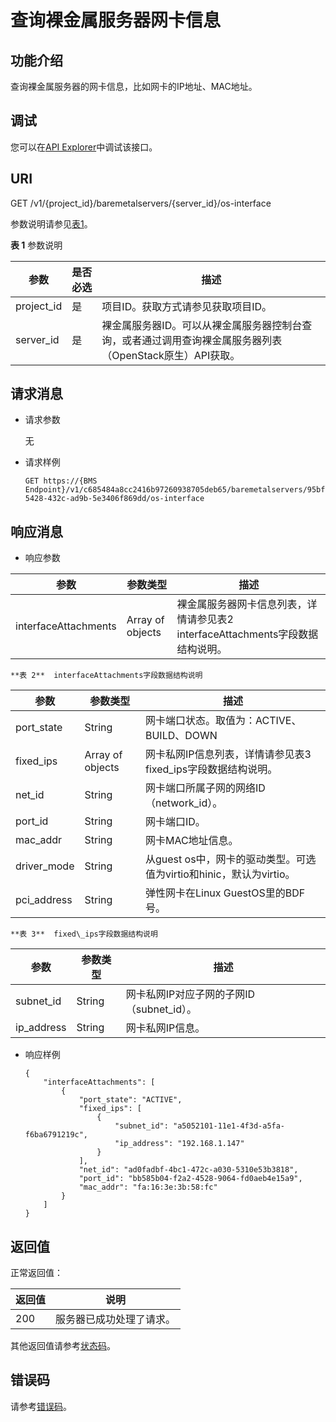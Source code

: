 # 查询裸金属服务器网卡信息<a name="bms_api_0621"></a>

## 功能介绍<a name="section798482464816"></a>

查询裸金属服务器的网卡信息，比如网卡的IP地址、MAC地址。

## 调试<a name="section28095313113"></a>

您可以在[API Explorer](https://apiexplorer.developer.huaweicloud.com/apiexplorer/doc?product=BMS&api=ShowBaremetalServerInterfaceAttachments)中调试该接口。

## URI<a name="section641994764720"></a>

GET /v1/\{project\_id\}/baremetalservers/\{server\_id\}/os-interface

参数说明请参见[表1](#table38523909)。

**表 1**  参数说明

|参数|是否必选|描述|
|--|--|--|
|project_id|是|项目ID。获取方式请参见获取项目ID。|
|server_id|是|裸金属服务器ID。可以从裸金属服务器控制台查询，或者通过调用查询裸金属服务器列表（OpenStack原生）API获取。|


## 请求消息<a name="section345518481507"></a>

-   请求参数

    无

-   请求样例

    ```
    GET https://{BMS Endpoint}/v1/c685484a8cc2416b97260938705deb65/baremetalservers/95bf2490-5428-432c-ad9b-5e3406f869dd/os-interface
    ```


## 响应消息<a name="section9486358155019"></a>

-   响应参数

|参数|参数类型|描述|
|--|--|--|
|interfaceAttachments|Array of objects|裸金属服务器网卡信息列表，详情请参见表2 interfaceAttachments字段数据结构说明。|


    **表 2**  interfaceAttachments字段数据结构说明

|参数|参数类型|描述|
|--|--|--|
|port_state|String|网卡端口状态。取值为：ACTIVE、BUILD、DOWN|
|fixed_ips|Array of objects|网卡私网IP信息列表，详情请参见表3 fixed_ips字段数据结构说明。|
|net_id|String|网卡端口所属子网的网络ID（network_id）。|
|port_id|String|网卡端口ID。|
|mac_addr|String|网卡MAC地址信息。|
|driver_mode|String|从guest os中，网卡的驱动类型。可选值为virtio和hinic，默认为virtio。|
|pci_address|String|弹性网卡在Linux GuestOS里的BDF号。|


    **表 3**  fixed\_ips字段数据结构说明

|参数|参数类型|描述|
|--|--|--|
|subnet_id|String|网卡私网IP对应子网的子网ID（subnet_id）。|
|ip_address|String|网卡私网IP信息。|


-   响应样例

    ```
    {
        "interfaceAttachments": [
            {
                "port_state": "ACTIVE",
                "fixed_ips": [
                    {
                        "subnet_id": "a5052101-11e1-4f3d-a5fa-f6ba6791219c",
                        "ip_address": "192.168.1.147"
                    }
                ],
                "net_id": "ad0fadbf-4bc1-472c-a030-5310e53b3818",
                "port_id": "bb585b04-f2a2-4528-9064-fd0aeb4e15a9",
                "mac_addr": "fa:16:3e:3b:58:fc"
            }
        ]
    }
    ```


## 返回值<a name="section868814916514"></a>

正常返回值：

|返回值|说明|
|--|--|
|200|服务器已成功处理了请求。|


其他返回值请参考[状态码](状态码.md)。

## 错误码<a name="section14752650154917"></a>

请参考[错误码](错误码.md)。

